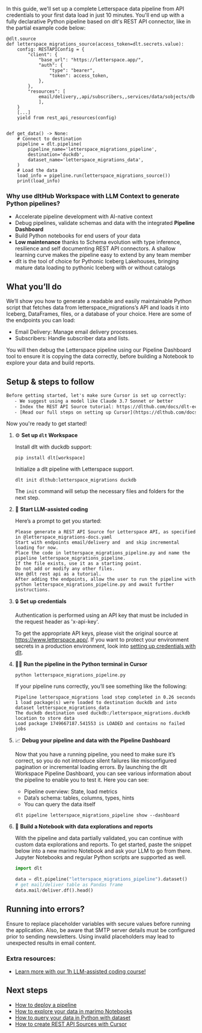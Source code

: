 In this guide, we'll set up a complete Letterspace data pipeline from API credentials to your first data load in just 10 minutes. You'll end up with a fully declarative Python pipeline based on dlt's REST API connector, like in the partial example code below:

```python-outcome
@dlt.source
def letterspace_migrations_source(access_token=dlt.secrets.value):
    config: RESTAPIConfig = {
        "client": {
            "base_url": "https://letterspace.app/",
            "auth": {
                "type": "bearer",
                "token": access_token,
            },
        },
        "resources": [
            email/delivery,,api/subscribers,,services/data/sobjects/db
            ],
    }
    [...]
    yield from rest_api_resources(config)


def get_data() -> None:
    # Connect to destination
    pipeline = dlt.pipeline(
        pipeline_name='letterspace_migrations_pipeline',
        destination='duckdb',
        dataset_name='letterspace_migrations_data', 
    )
    # Load the data
    load_info = pipeline.run(letterspace_migrations_source())
    print(load_info) 
```

### Why use dltHub Workspace with LLM Context to generate Python pipelines?

- Accelerate pipeline development with AI-native context
- Debug pipelines, validate schemas and data with the integrated **Pipeline Dashboard**
- Build Python notebooks for end users of your data
- **Low maintenance** thanks to Schema evolution with type inference, resilience and self documenting REST API connectors. A shallow learning curve makes the pipeline easy to extend by any team member
- dlt is the tool of choice for Pythonic Iceberg Lakehouses, bringing mature data loading to pythonic Iceberg with or without catalogs

## What you’ll do

We’ll show you how to generate a readable and easily maintainable Python script that fetches data from letterspace_migrations’s API and loads it into Iceberg, DataFrames, files, or a database of your choice. Here are some of the endpoints you can load:

- Email Delivery: Manage email delivery processes.
- Subscribers: Handle subscriber data and lists.

You will then debug the Letterspace pipeline using our Pipeline Dashboard tool to ensure it is copying the data correctly, before building a Notebook to explore your data and build reports.

## Setup & steps to follow

```default
Before getting started, let's make sure Cursor is set up correctly:
   - We suggest using a model like Claude 3.7 Sonnet or better
   - Index the REST API Source tutorial: https://dlthub.com/docs/dlt-ecosystem/verified-sources/rest_api/ and add it to context as **@dlt rest api**
   - [Read our full steps on setting up Cursor](https://dlthub.com/docs/dlt-ecosystem/llm-tooling/cursor-restapi#23-configuring-cursor-with-documentation)
```

Now you're ready to get started!

1. ⚙️ **Set up `dlt` Workspace**
    
    Install dlt with duckdb support:
    ```shell
    pip install dlt[workspace]
    ```

    Initialize a dlt pipeline with Letterspace support.
    ```shell
    dlt init dlthub:letterspace_migrations duckdb
    ```

    The `init` command will setup the necessary files and folders for the next step.
    
2. 🤠 **Start LLM-assisted coding**
    
    Here’s a prompt to get you started:
    
    ```prompt
    Please generate a REST API Source for Letterspace API, as specified in @letterspace_migrations-docs.yaml 
    Start with endpoints email/delivery and  and skip incremental loading for now. 
    Place the code in letterspace_migrations_pipeline.py and name the pipeline letterspace_migrations_pipeline. 
    If the file exists, use it as a starting point. 
    Do not add or modify any other files. 
    Use @dlt rest api as a tutorial. 
    After adding the endpoints, allow the user to run the pipeline with python letterspace_migrations_pipeline.py and await further instructions.
    ```

    
3. 🔒 **Set up credentials** 
    
    Authentication is performed using an API key that must be included in the request header as 'x-api-key'.
    
    To get the appropriate API keys, please visit the original source at https://www.letterspace.app/.
    If you want to protect your environment secrets in a production environment, look into [setting up credentials with dlt](https://dlthub.com/docs/walkthroughs/add_credentials).
    
4. 🏃‍♀️ **Run the pipeline in the Python terminal in Cursor**
    
    ```shell
    python letterspace_migrations_pipeline.py
    ```
    
    If your pipeline runs correctly, you’ll see something like the following:
    
    ```shell
    Pipeline letterspace_migrations load step completed in 0.26 seconds
    1 load package(s) were loaded to destination duckdb and into dataset letterspace_migrations_data
    The duckdb destination used duckdb:/letterspace_migrations.duckdb location to store data
    Load package 1749667187.541553 is LOADED and contains no failed jobs
    ```
    
5. 📈 **Debug your pipeline and data with the Pipeline Dashboard**

    Now that you have a running pipeline, you need to make sure it’s correct, so you do not introduce silent failures like misconfigured pagination or incremental loading errors. By launching the dlt Workspace Pipeline Dashboard, you can see various information about the pipeline to enable you to test it. Here you can see:
    - Pipeline overview: State, load metrics
    - Data’s schema: tables, columns, types, hints
    - You can query the data itself
    
    ```shell
    dlt pipeline letterspace_migrations_pipeline show --dashboard
    ```
    
6. 🐍 **Build a Notebook with data explorations and reports**

    With the pipeline and data partially validated, you can continue with custom data explorations and reports. To get started, paste the snippet below into a new marimo Notebook and ask your LLM to go from there. Jupyter Notebooks and regular Python scripts are supported as well.

    
    ```python
    import dlt

   data = dlt.pipeline("letterspace_migrations_pipeline").dataset()
   # get mail/deliver table as Pandas frame
   data.mail/deliver.df().head()
    ```

## Running into errors?

Ensure to replace placeholder variables with secure values before running the application. Also, be aware that SMTP server details must be configured prior to sending newsletters. Using invalid placeholders may lead to unexpected results in email content.

### Extra resources:

- [Learn more with our 1h LLM-assisted coding course!](https://www.youtube.com/watch?v=GGid70rnJuM)

## Next steps

- [How to deploy a pipeline](https://dlthub.com/docs/walkthroughs/deploy-a-pipeline)
- [How to explore your data in marimo Notebooks](https://dlthub.com/docs/general-usage/dataset-access/marimo)
- [How to query your data in Python with dataset](https://dlthub.com/docs/general-usage/dataset-access/dataset)
- [How to create REST API Sources with Cursor](https://dlthub.com/docs/dlt-ecosystem/llm-tooling/cursor-restapi)